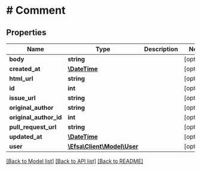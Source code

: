 # # Comment

## Properties

Name | Type | Description | Notes
------------ | ------------- | ------------- | -------------
**body** | **string** |  | [optional]
**created_at** | [**\DateTime**](\DateTime.md) |  | [optional]
**html_url** | **string** |  | [optional]
**id** | **int** |  | [optional]
**issue_url** | **string** |  | [optional]
**original_author** | **string** |  | [optional]
**original_author_id** | **int** |  | [optional]
**pull_request_url** | **string** |  | [optional]
**updated_at** | [**\DateTime**](\DateTime.md) |  | [optional]
**user** | [**\Efsa\Client\Model\User**](User.md) |  | [optional]

[[Back to Model list]](../../README.md#models) [[Back to API list]](../../README.md#endpoints) [[Back to README]](../../README.md)
